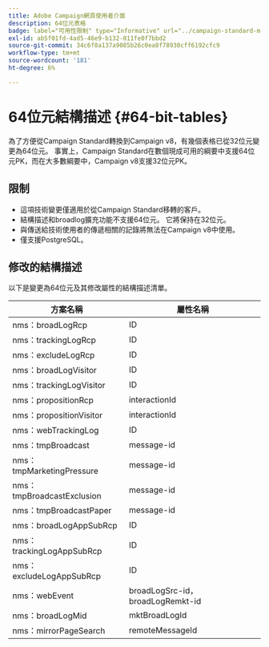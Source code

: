 ```yaml
---
title: Adobe Campaign網頁使用者介面
description: 64位元表格
badge: label="可用性限制" type="Informative" url="../campaign-standard-migration-home.md" tooltip="僅限Campaign Standard已移轉的使用者"
exl-id: ab5f01fd-4ad5-46e9-b132-011fe0f7bbd2
source-git-commit: 34c6f8a137a9085b26c0ea8f78930cff6192cfc9
workflow-type: tm+mt
source-wordcount: '181'
ht-degree: 6%

---
```


# 64位元結構描述 {#64-bit-tables}

為了方便從Campaign Standard轉換到Campaign v8，有幾個表格已從32位元變更為64位元。 事實上，Campaign Standard在數個現成可用的綱要中支援64位元PK，而在大多數綱要中，Campaign v8支援32位元PK。

## 限制

* 這項技術變更僅適用於從Campaign Standard移轉的客戶。
* 結構描述和broadlog擴充功能不支援64位元。 它將保持在32位元。
* 與傳送給技術使用者的傳遞相關的記錄將無法在Campaign v8中使用。
* 僅支援PostgreSQL。

## 修改的結構描述

以下是變更為64位元及其修改屬性的結構描述清單。

| 方案名稱 | 屬性名稱 |
|--- |--- |
| nms：broadLogRcp | ID |
| nms：trackingLogRcp | ID |
| nms：excludeLogRcp | ID |
| nms：broadLogVisitor | ID |
| nms：trackingLogVisitor | ID |
| nms：propositionRcp | interactionId |
| nms：propositionVisitor | interactionId |
| nms：webTrackingLog | ID |
| nms：tmpBroadcast | message-id |
| nms：tmpMarketingPressure | message-id |
| nms：tmpBroadcastExclusion | message-id |
| nms：tmpBroadcastPaper | message-id |
| nms：broadLogAppSubRcp | ID |
| nms：trackingLogAppSubRcp | ID |
| nms：excludeLogAppSubRcp | ID |
| nms：webEvent | broadLogSrc-id， broadLogRemkt-id |
| nms：broadLogMid | mktBroadLogId |
| nms：mirrorPageSearch | remoteMessageId |
